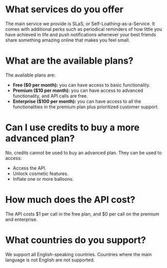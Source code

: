 # What services do you offer

The main service we provide is SLaS, or Self-Loathing-as-a-Service. It comes with additional perks such as periodical reminders of how little you have achieved in life and push notifications whenever your best friends share something amazing online that makes you feel small.

# What are the available plans?

The available plans are:

- **Free ($0 per month):** you can have access to basic functionality.
- **Premium ($10 per month):** you can have access to advanced functionality, and API calls are free.
- **Enterprise ($100 per month):** you can have access to all the functionalities in the premium plan plus prioritized customer support.

# Can I use credits to buy a more advanced plan?

No, credits cannot be used to buy an advanced plan.
They can be used to access:

- Access the API.
- Unlock cosmetic features.
- Inflate one or more balloons.

# How much does the API cost?

The API costs $1 per call in the free plan, and $0 per call on the premium and enterprise.

# What countries do you support?

We support all English-speaking countries. Countries where the main language is not English are not supported.
